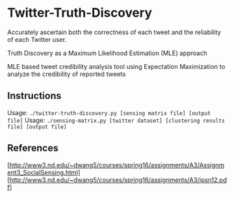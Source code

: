 # Twitter-Truth-Discovery
Accurately ascertain both the correctness of each tweet and the reliability of each Twitter user.

Truth Discovery as a Maximum Likelihood Estimation (MLE) approach

MLE based tweet credibility analysis tool using Expectation Maximization to analyze the credibility of reported tweets

## Instructions
Usage: `./twitter-truth-discovery.py [sensing matrix file] [output file]`
Usage: `./sensing-matrix.py [twitter dataset] [clustering results file] [output file]`

## References
[http://www3.nd.edu/~dwang5/courses/spring16/assignments/A3/Assignment3_SocialSensing.html]
[http://www3.nd.edu/~dwang5/courses/spring16/assignments/A3/ipsn12.pdf]